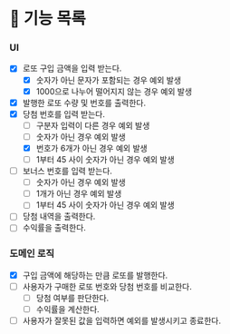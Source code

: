 # 📍 기능 목록

### UI

- [x] 로또 구입 금액을 입력 받는다.
  - [x] 숫자가 아닌 문자가 포함되는 경우 예외 발생
  - [x] 1000으로 나누어 떨어지지 않는 경우 예외 발생
- [x] 발행한 로또 수량 및 번호를 출력한다.
- [x] 당첨 번호를 입력 받는다.
  - [ ] 구분자 입력이 다른 경우 예외 발생
  - [ ] 숫자가 아닌 경우 예외 발생
  - [x] 번호가 6개가 아닌 경우 예외 발생
  - [ ] 1부터 45 사이 숫자가 아닌 경우 예외 발생
- [ ] 보너스 번호를 입력 받는다.
  - [ ] 숫자가 아닌 경우 예외 발생
  - [ ] 1개가 아닌 경우 예외 발생
  - [ ] 1부터 45 사이 숫자가 아닌 경우 예외 발생
- [ ] 당첨 내역을 출력한다.
- [ ] 수익률을 출력한다.

### 도메인 로직

- [x] 구입 금액에 해당하는 만큼 로또를 발행한다.
- [ ] 사용자가 구매한 로또 번호와 당첨 번호를 비교한다.
  - [ ] 당첨 여부를 판단한다.
  - [ ] 수익률을 계산한다.
- [ ] 사용자가 잘못된 값을 입력하면 예외를 발생시키고 종료한다.
